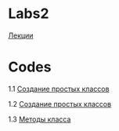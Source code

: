 # Labs2
[Лекции](https://github.com/CristCas/Labs/blob/0efb454a314704bc330fcea8e5a3fbf14c80d07b/Python(10_02_23).ipynb)
# Codes
1.1 [Создание простых классов](https://github.com/CristCas/Labs/blob/4b19562f0364ee448a637be0805ee208a93952b7/Python_V3.ipynb)

1.2 [Создание простых классов]()

1.3 [Методы класса]()
